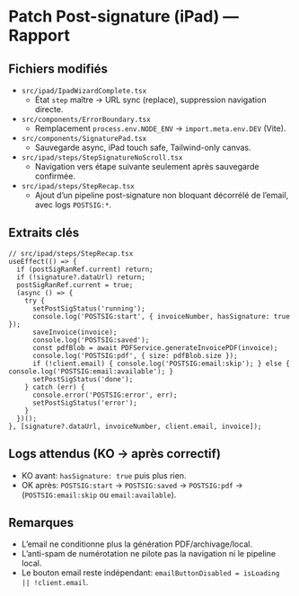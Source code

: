 # Patch Post-signature (iPad) — Rapport

## Fichiers modifiés

- `src/ipad/IpadWizardComplete.tsx`
  - État `step` maître → URL sync (replace), suppression navigation directe.
- `src/components/ErrorBoundary.tsx`
  - Remplacement `process.env.NODE_ENV` → `import.meta.env.DEV` (Vite).
- `src/components/SignaturePad.tsx`
  - Sauvegarde async, iPad touch safe, Tailwind-only canvas.
- `src/ipad/steps/StepSignatureNoScroll.tsx`
  - Navigation vers étape suivante seulement après sauvegarde confirmée.
- `src/ipad/steps/StepRecap.tsx`
  - Ajout d’un pipeline post-signature non bloquant décorrélé de l’email, avec logs `POSTSIG:*`.

## Extraits clés

```tsx
// src/ipad/steps/StepRecap.tsx
useEffect(() => {
  if (postSigRanRef.current) return;
  if (!signature?.dataUrl) return;
  postSigRanRef.current = true;
  (async () => {
    try {
      setPostSigStatus('running');
      console.log('POSTSIG:start', { invoiceNumber, hasSignature: true });
      saveInvoice(invoice);
      console.log('POSTSIG:saved');
      const pdfBlob = await PDFService.generateInvoicePDF(invoice);
      console.log('POSTSIG:pdf', { size: pdfBlob.size });
      if (!client.email) { console.log('POSTSIG:email:skip'); } else { console.log('POSTSIG:email:available'); }
      setPostSigStatus('done');
    } catch (err) {
      console.error('POSTSIG:error', err);
      setPostSigStatus('error');
    }
  })();
}, [signature?.dataUrl, invoiceNumber, client.email, invoice]);
```

## Logs attendus (KO → après correctif)

- KO avant: `hasSignature: true` puis plus rien.
- OK après: `POSTSIG:start` → `POSTSIG:saved` → `POSTSIG:pdf` → (`POSTSIG:email:skip` ou `email:available`).

## Remarques

- L’email ne conditionne plus la génération PDF/archivage/local.
- L’anti-spam de numérotation ne pilote pas la navigation ni le pipeline local.
- Le bouton email reste indépendant: `emailButtonDisabled = isLoading || !client.email`.

